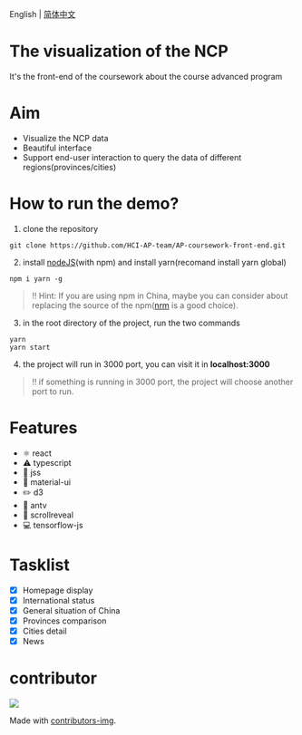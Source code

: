 English | [简体中文](./README.zh-CN.md)
# The visualization of the NCP 
It's the front-end of the coursework about the course advanced program

# Aim
- Visualize the NCP data
- Beautiful interface
- Support end-user interaction to query the data of different regions(provinces/cities)

# How to run the demo?
1. clone the repository
```git
git clone https://github.com/HCI-AP-team/AP-coursework-front-end.git
```
2. install [nodeJS](https://nodejs.org/en/)(with npm) and install yarn(recomand install yarn global)
```
npm i yarn -g
```
> :bangbang: Hint:
> If you are using npm in China, maybe you can consider about replacing the source of the npm([nrm](https://www.npmjs.com/package/nrm) is a good choice).
3. in the root directory of the project, run the two commands
```shell
yarn 
yarn start
```
4. the project will run in 3000 port, you can visit it in  __localhost:3000__
> :bangbang: if something is running in 3000 port, the project will choose another port to run.

# Features
- ⚛️ react
- :warning: typescript
- :eyes: jss
- :gem: material-ui
- :pencil2: d3
- :ant: antv
- :scroll: scrollreveal
- :computer: tensorflow-js

# Tasklist
- [x] Homepage display
- [x] International status
- [x] General situation of China
- [x] Provinces comparison
- [x] Cities detail
- [x] News

# contributor
<a href="https://github.com/HCI-AP-team/COVID-19-visualization-front-end/graphs/contributors">
  <img src="https://contrib.rocks/image?repo=HCI-AP-team/COVID-19-visualization-front-end" />
</a>

Made with [contributors-img](https://contrib.rocks).
